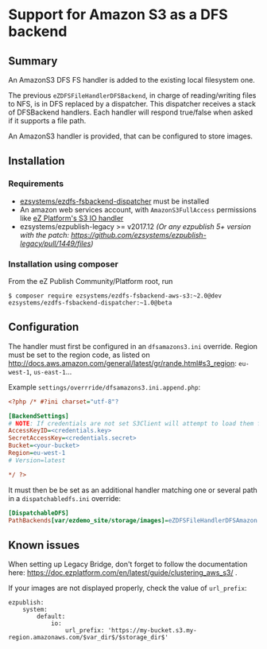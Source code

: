 # Support for Amazon S3 as a DFS backend

## Summary

An AmazonS3 DFS FS handler is added to the existing local filesystem one.

The previous `eZDFSFileHandlerDFSBackend`, in charge of reading/writing files to NFS, is in DFS replaced by a dispatcher.
This dispatcher receives a stack of DFSBackend handlers. Each handler will respond true/false when asked if it supports
a file path.

An AmazonS3 handler is provided, that can be configured to store images.

## Installation

### Requirements
- [ezsystems/ezdfs-fsbackend-dispatcher](https://github.com/ezcommunity/ezdfs-fsbackend-dispatcher) must be installed
- An amazon web services account, with `AmazonS3FullAccess` permissions like [eZ Platform's S3 IO handler](https://doc.ezplatform.com/en/latest/guide/clustering_aws_s3/#toc)
- ezsystems/ezpublish-legacy >= v2017.12 _(Or any ezpublish 5+ version with the patch: https://github.com/ezsystems/ezpublish-legacy/pull/1449/files)_

### Installation using composer
From the eZ Publish Community/Platform root, run
```
$ composer require ezsystems/ezdfs-fsbackend-aws-s3:~2.0@dev ezsystems/ezdfs-fsbackend-dispatcher:~1.0@beta
```

## Configuration

The handler must first be configured in an `dfsamazons3.ini` override. Region must be set to the region code, as listed on http://docs.aws.amazon.com/general/latest/gr/rande.html#s3_region: `eu-west-1`, `us-east-1`...

Example `settings/overrride/dfsamazons3.ini.append.php`:
```ini
<?php /* #?ini charset="utf-8"?

[BackendSettings]
# NOTE: If credentials are not set S3Client will attempt to load them from your environment
AccessKeyID=<credentials.key>
SecretAccessKey=<credentials.secret>
Bucket=<your-bucket>
Region=eu-west-1
# Version=latest

*/ ?>
```

It must then be be set as an additional handler matching one or several path in a `dispatchabledfs.ini` override:

```ini
[DispatchableDFS]
PathBackends[var/ezdemo_site/storage/images]=eZDFSFileHandlerDFSAmazon
```

## Known issues

When setting up Legacy Bridge, don't forget to follow the documentation here: https://doc.ezplatform.com/en/latest/guide/clustering_aws_s3/ . 

If your images are not displayed properly, check the value of `url_prefix`:

```
ezpublish:
    system:
        default:
            io:
                url_prefix: 'https://my-bucket.s3.my-region.amazonaws.com/$var_dir$/$storage_dir$'
```

